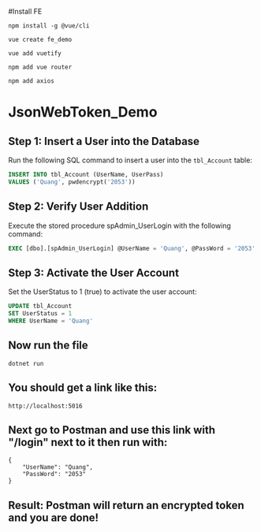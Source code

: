 #Install FE
```
npm install -g @vue/cli

vue create fe_demo

vue add vuetify

npm add vue router

npm add axios
```

# JsonWebToken_Demo

## Step 1: Insert a User into the Database

Run the following SQL command to insert a user into the `tbl_Account` table:

```sql
INSERT INTO tbl_Account (UserName, UserPass)
VALUES ('Quang', pwdencrypt('2053'))
```

## Step 2: Verify User Addition

Execute the stored procedure spAdmin_UserLogin with the following command:

```sql
EXEC [dbo].[spAdmin_UserLogin] @UserName = 'Quang', @PassWord = '2053'
```

## Step 3: Activate the User Account

Set the UserStatus to 1 (true) to activate the user account:

```sql
UPDATE tbl_Account
SET UserStatus = 1
WHERE UserName = 'Quang'
```

## Now run the file
```code
dotnet run
```

## You should get a link like this:
```code
http://localhost:5016
```
## Next go to Postman and use this link with "/login" next to it then run with:
```code
{
    "UserName": "Quang",
    "PassWord": "2053"
}
```
## Result: Postman will return an encrypted token and you are done!




